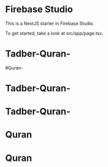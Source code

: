 # Firebase Studio

This is a NextJS starter in Firebase Studio.

To get started, take a look at src/app/page.tsx.
# Tadber-Quran-
#Quran-
# Tadber-Quran-
# Tadber-Quran-
# Quran
# Quran
